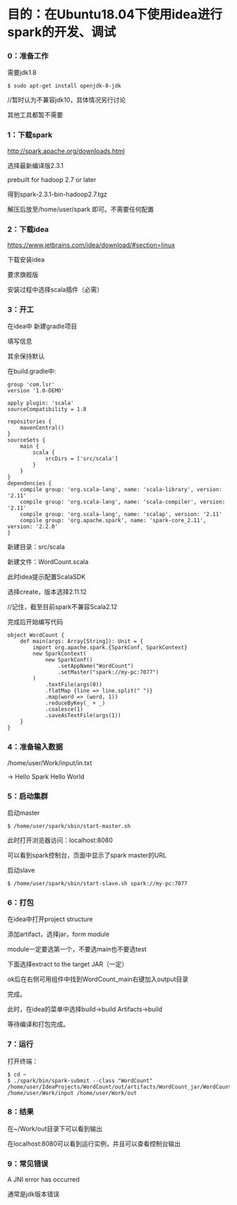 # 目的：在Ubuntu18.04下使用idea进行spark的开发、调试

### 0：准备工作

需要jdk1.8
```
$ sudo apt-get install openjdk-8-jdk
```
//暂时认为不兼容jdk10，具体情况另行讨论

其他工具都暂不需要

### 1：下载spark

http://spark.apache.org/downloads.html

选择最新编译版2.3.1

prebuilt for hadoop 2.7 or later

得到spark-2.3.1-bin-hadoop2.7.tgz

解压后放至/home/user/spark
即可。不需要任何配置

### 2：下载idea

https://www.jetbrains.com/idea/download/#section=linux

下载安装idea

要求旗舰版

安装过程中选择scala插件（必需）

### 3：开工

在idea中 新建gradle项目

填写信息

其余保持默认

在build.gradle中:
```
group 'com.lsr'
version '1.0-DEMO'

apply plugin: 'scala'
sourceCompatibility = 1.8

repositories {
    mavenCentral()
}
sourceSets {
    main {
        scala {
            srcDirs = ['src/scala']
        }
    }
}
dependencies {
    compile group: 'org.scala-lang', name: 'scala-library', version: '2.11'
    compile group: 'org.scala-lang', name: 'scala-compiler', version: '2.11'
    compile group: 'org.scala-lang', name: 'scalap', version: '2.11'
    compile group: 'org.apache.spark', name: 'spark-core_2.11', version: '2.2.0'
}
```

新建目录：src/scala

新建文件：WordCount.scala

此时idea提示配置ScalaSDK

选择create，版本选择2.11.12

//记住，截至目前spark不兼容Scala2.12

完成后开始编写代码

```
object WordCount {
    def main(args: Array[String]): Unit = {
        import org.apache.spark.{SparkConf, SparkContext}
        new SparkContext(
            new SparkConf()
                .setAppName("WordCount")
                .setMaster("spark://my-pc:7077")
        )
            .textFile(args(0))
            .flatMap {line => line.split(" ")}
            .map(word => (word, 1))
            .reduceByKey(_ + _)
            .coalesce(1)
            .saveAsTextFile(args(1))
    }
}
```

### 4：准备输入数据

/home/user/Work/input/in.txt

-> Hello Spark Hello World

### 5：启动集群

启动master

```
$ /home/user/spark/sbin/start-master.sh
```

此时打开浏览器访问：localhost:8080

可以看到spark控制台，页面中显示了spark master的URL

启动slave

```
$ /home/user/spark/sbin/start-slave.sh spark://my-pc:7077
```

### 6：打包

在idea中打开project structure

添加artifact，选择jar，form module

module一定要选第一个，不要选main也不要选test

下面选择extract to the target JAR（一定）

ok后在右侧可用组件中找到WordCount_main右键加入output目录

完成。

此时，在idea的菜单中选择build->build Artifacts->build

等待编译和打包完成。

### 7：运行

打开终端：

```
$ cd ~
$ ./spark/bin/spark-submit --class "WordCount" /home/user/IdeaProjects/WordCount/out/artifacts/WordCount_jar/WordCount.jar /home/user/Work/input /home/user/Work/out
```

### 8：结果

在~/Work/out目录下可以看到输出

在localhost:8080可以看到运行实例，并且可以查看控制台输出

### 9：常见错误

A JNI error has occurred

通常是jdk版本错误